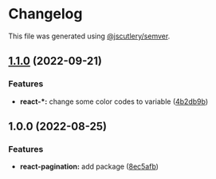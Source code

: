 # Changelog

This file was generated using [@jscutlery/semver](https://github.com/jscutlery/semver).

## [1.1.0](https://gitlab.migoinc.com/migotv/paintbox/compare/react-pagination@1.0.0...react-pagination@1.1.0) (2022-09-21)


### Features

* **react-*:** change some  color codes to variable ([4b2db9b](https://gitlab.migoinc.com/migotv/paintbox/commit/4b2db9b5c4f15ccb3b8e7261489126c3cf8b3d69))

## 1.0.0 (2022-08-25)


### Features

* **react-pagination:** add package ([8ec5afb](https://gitlab.migoinc.com/migotv/paintbox/commit/8ec5afbfa7a6a4ddd5667bff4e2d06595ce0892a))
